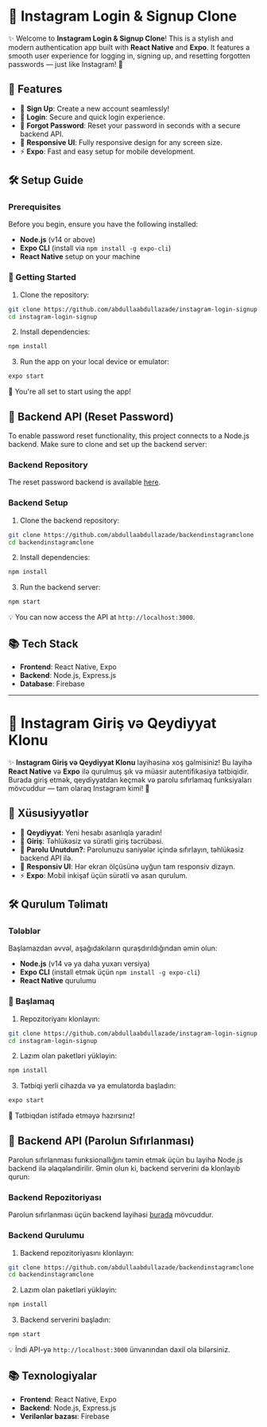 
# 📸 Instagram Login & Signup Clone

✨ Welcome to **Instagram Login & Signup Clone**! This is a stylish and modern authentication app built with **React Native** and **Expo**. It features a smooth user experience for logging in, signing up, and resetting forgotten passwords — just like Instagram! 🌟


## 🌟 Features

- 🚀 **Sign Up**: Create a new account seamlessly!
- 🔑 **Login**: Secure and quick login experience.
- 🔄 **Forgot Password**: Reset your password in seconds with a secure backend API.
- 🎨 **Responsive UI**: Fully responsive design for any screen size.
- ⚡️ **Expo**: Fast and easy setup for mobile development.

## 🛠️ Setup Guide

### Prerequisites

Before you begin, ensure you have the following installed:

- **Node.js** (v14 or above)
- **Expo CLI** (install via `npm install -g expo-cli`)
- **React Native** setup on your machine

### 🚀 Getting Started

1. Clone the repository:

```bash
git clone https://github.com/abdullaabdullazade/instagram-login-signup
cd instagram-login-signup
```

2. Install dependencies:

```bash
npm install
```

3. Run the app on your local device or emulator:

```bash
expo start
```

🎉 You're all set to start using the app!

## 🔗 Backend API (Reset Password)

To enable password reset functionality, this project connects to a Node.js backend. Make sure to clone and set up the backend server:

### Backend Repository

The reset password backend is available [here](https://github.com/abdullaabdullazade/backendinstagramclone).

### Backend Setup

1. Clone the backend repository:

```bash
git clone https://github.com/abdullaabdullazade/backendinstagramclone
cd backendinstagramclone
```

2. Install dependencies:

```bash
npm install
```

3. Run the backend server:

```bash
npm start
```

💡 You can now access the API at `http://localhost:3000`.

## 📚 Tech Stack

- **Frontend**: React Native, Expo
- **Backend**: Node.js, Express.js
- **Database**: Firebase


------------------------------------------------------------------

# 📸 Instagram Giriş və Qeydiyyat Klonu

✨ **Instagram Giriş və Qeydiyyat Klonu** layihəsinə xoş gəlmisiniz! Bu layihə **React Native** və **Expo** ilə qurulmuş şık və müasir autentifikasiya tətbiqidir. Burada giriş etmək, qeydiyyatdan keçmək və parolu sıfırlamaq funksiyaları mövcuddur — tam olaraq Instagram kimi! 🌟



## 🌟 Xüsusiyyətlər

- 🚀 **Qeydiyyat**: Yeni hesabı asanlıqla yaradın!
- 🔑 **Giriş**: Təhlükəsiz və sürətli giriş təcrübəsi.
- 🔄 **Parolu Unutdun?**: Parolunuzu saniyələr içində sıfırlayın, təhlükəsiz backend API ilə.
- 🎨 **Responsiv UI**: Hər ekran ölçüsünə uyğun tam responsiv dizayn.
- ⚡️ **Expo**: Mobil inkişaf üçün sürətli və asan qurulum.

## 🛠️ Qurulum Təlimatı

### Tələblər

Başlamazdan əvvəl, aşağıdakıların quraşdırıldığından əmin olun:

- **Node.js** (v14 və ya daha yuxarı versiya)
- **Expo CLI** (install etmək üçün `npm install -g expo-cli`)
- **React Native** qurulumu

### 🚀 Başlamaq

1. Repozitoriyanı klonlayın:

```bash
git clone https://github.com/abdullaabdullazade/instagram-login-signup
cd instagram-login-signup
```

2. Lazım olan paketləri yükləyin:

```bash
npm install
```

3. Tətbiqi yerli cihazda və ya emulatorda başladın:

```bash
expo start
```

🎉 Tətbiqdən istifadə etməyə hazırsınız!

## 🔗 Backend API (Parolun Sıfırlanması)

Parolun sıfırlanması funksionallığını təmin etmək üçün bu layihə Node.js backend ilə əlaqələndirilir. Əmin olun ki, backend serverini də klonlayıb qurun:

### Backend Repozitoriyası

Parolun sıfırlanması üçün backend layihəsi [burada](https://github.com/abdullaabdullazade/backendinstagramclone) mövcuddur.

### Backend Qurulumu

1. Backend repozitoriyasını klonlayın:

```bash
git clone https://github.com/abdullaabdullazade/backendinstagramclone
cd backendinstagramclone
```

2. Lazım olan paketləri yükləyin:

```bash
npm install
```

3. Backend serverini başladın:

```bash
npm start
```

💡 İndi API-yə `http://localhost:3000` ünvanından daxil ola bilərsiniz.

## 📚 Texnologiyalar

- **Frontend**: React Native, Expo
- **Backend**: Node.js, Express.js
- **Verilənlər bazası**: Firebase

